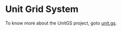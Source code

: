 Unit Grid System
===========

To know more about the UnitGS project, goto [unit.gs](http://unit.gs).
